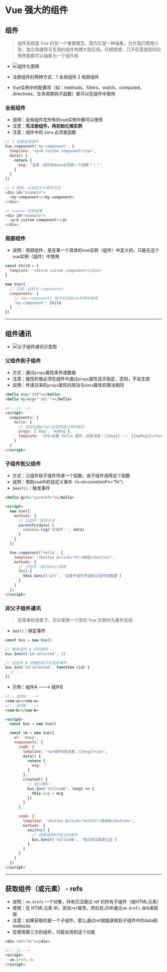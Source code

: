 # Vue 强大的组件

## 组件

> 组件系统是 Vue 的另一个重要概念，因为它是一种抽象，允许我们使用小型、独立和通常可复用的组件构建大型应用。仔细想想，几乎任意类型的应用界面都可以抽象为一个组件树

- ![组件化图释](./imgs/components.png)

- 注册组件的两种方式：1 全局组件 2 局部组件
- Vue实例中的配置项（如：methods、filters、watch、computed、directives、生命周期钩子函数）都可以在组件中使用

### 全局组件

- 说明：全局组件在所有的vue实例中都可以使用
- 注意：**先注册组件，再初始化根实例**
- 注意：组件中的 `data` 必须是函数

```js
// 1 注册全局组件
Vue.component('my-component', {
  template: '<p>A custom component!</p>',
  data() {
    return {
      msg: '注意：组件的data必须是一个函数！！！'
    }
  }
})

// 2 使用：以自定义元素的方式
<div id="example">
  <my-component></my-component>
</div>

// =====> 渲染结果
<div id="example">
  <p>A custom component!</p>
</div>
```

### 局部组件

- 说明：局部组件，是在某一个具体的vue实例（组件）中定义的，只能在这个vue实例（组件）中使用

```js
const Child = {
  template: '<div>A custom component!</div>'
}

new Vue({
  // 注意：此处为 components
  components: {
    // <my-component> 将只在当前vue实例中使用
    'my-component': Child
  }
})
```

---

## 组件通讯

- ![父子组件通讯示意图](./imgs/props-events.png)

### 父组件到子组件

- 方式：通过`props`属性来传递数据
- 注意：属性的值必须在组件中通过`props`属性显示指定，否则，不会生效
- 说明：传递过来的`props`属性的用法与`data`属性的用法相同

```html
<hello msg="120"></hello>
<hello my-msg="'abc'"></hello>

<!-- js -->
<script>
  components: {
    hello: {
      // 显式创建props及其传递过来的属性
      props: ['msg', 'myMsg'],
      template: '<h1>这是 hello 组件，这是消息：{{msg}} --- {{myMsg}}</h1>'
    }
  }
</script>
```

### 子组件到父组件

- 方式：父组件给子组件传递一个函数，由子组件调用这个函数
- 说明：借助vue中的自定义事件（v-on:cunstomFn="fn"）
- `$emit()`：触发事件

```html
<hello @pfn="parentFn"></hello>

<script>
  new Vue({
    methods: {
      // 父组件：提供方法
      parentFn(data) {
        console.log('父组件：', data)
      }
    }
  })

  Vue.component('hello', {
    template: '<button @click="fn">按钮</button>',
    methods: {
      // 子组件：通过$emit调用
      fn() {
        this.$emit('pfn', '这是子组件传递给父组件的数据')
      }
    }
  })
</script>
```

### 非父子组件通讯

> 在简单的场景下，可以使用一个空的 Vue 实例作为事件总线
- `$on()`：绑定事件

```js
const bus = new Vue()

// 触发组件 A 中的事件
bus.$emit('id-selected', 1)

// 在组件 B 创建的钩子中监听事件
bus.$on('id-selected', function (id) {
  // ...
})
```

- 示例：组件A ---> 组件B

```html
<!-- 组件A： -->
<com-a></com-a>
<!-- 组件B： -->
<com-b></com-b>

<script>
  const bus = new Vue()

  const vm = new Vue({
    el: '#app',
    components: {
      comB: {
        template: '<p>组件A告诉我：{{msg}}</p>',
        data() {
          return {
            msg: ''
          }
        },
        created() {
          // 定义事件：
          bus.$on('tellComB', (msg) => {
            this.msg = msg
          })
        }
      },

      comA: {
        template: '<button @click="emitFn">告诉B</button>',
        methods: {
          emitFn() {
            // 调用组件B中定义的事件：
            bus.$emit('tellComB', '地瓜地瓜我是土豆')
          }
        }
      }
    }
  })
</script>
```

---

## 获取组件（或元素） - refs

- 说明：`vm.$refs` 一个对象，持有已注册过 ref 的所有子组件（或HTML元素）
- 使用：在 HTML元素 中，添加`ref`属性，然后在JS中通过`vm.$refs.属性`来获取
- 注意：如果获取的是一个子组件，那么通过ref就能获取到子组件中的data和methods
- 在使用第三方的组件，可能会用到这个功能

```html
<div ref="dv"></div>

<!-- js -->
<script>
  vm.$refs.dv
</script>
```
